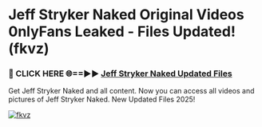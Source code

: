 # Jeff Stryker Naked Original Videos 0nlyFans Leaked - Files Updated! (fkvz)

<h3>🔴 CLICK HERE 🌐==►► <a href="https://tinyurl.com/yckcrads" rel="nofollow">Jeff Stryker Naked Updated Files</a></h3>

Get Jeff Stryker Naked and all content. Now you can access all videos and pictures of Jeff Stryker Naked. New Updated Files 2025!

[![fkvz](https://i.imgur.com/hpKpOFt.gif)](https://tinyurl.com/yckcrads)

